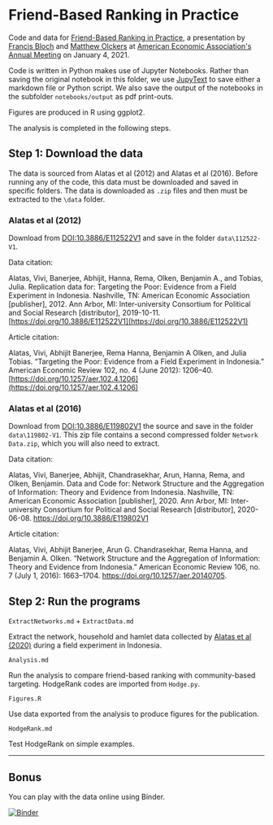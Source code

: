 # Friend-Based Ranking in Practice

Code and data for [Friend-Based Ranking in Practice](https://www.aeaweb.org/conference/2021/preliminary/2338), a presentation by [Francis Bloch](https://www.sites.google.com/site/francisbloch1/) and [Matthew Olckers](https://www.matthewolckers.com/) at [American Economic Association's Annual Meeting](https://www.aeaweb.org/conference/about) on January 4, 2021.

Code is written in Python makes use of Jupyter Notebooks. Rather than saving the original notebook in this folder, we use [JupyText](https://github.com/mwouts/jupytext) to save either a markdown file or Python script. We also save the output of the notebooks in the subfolder `notebooks/output` as pdf print-outs.

Figures are produced in R using ggplot2.

The analysis is completed in the following steps.


## Step 1: Download the data

The data is sourced from Alatas et al (2012) and Alatas et al (2016). Before running any of the code, this data must be downloaded and saved in specific folders. The data is downloaded as `.zip` files and then must be extracted to the `\data` folder.

### Alatas et al (2012)

Download from [DOI:10.3886/E112522V1](http://doi.org/10.3886/E112522V1) and save in the folder `data\112522-V1`.

Data citation:

Alatas, Vivi, Banerjee, Abhijit, Hanna, Rema, Olken, Benjamin A., and Tobias, Julia. Replication data for: Targeting the Poor: Evidence from a Field Experiment in Indonesia. Nashville, TN: American Economic Association [publisher], 2012. Ann Arbor, MI: Inter-university Consortium for Political and Social Research [distributor], 2019-10-11. [https://doi.org/10.3886/E112522V1](https://doi.org/10.3886/E112522V1)

Article citation:

Alatas, Vivi, Abhijit Banerjee, Rema Hanna, Benjamin A Olken, and Julia Tobias. “Targeting the Poor: Evidence from a Field Experiment in Indonesia.” American Economic Review 102, no. 4 (June 2012): 1206–40. [https://doi.org/10.1257/aer.102.4.1206](https://doi.org/10.1257/aer.102.4.1206)


### Alatas et al (2016)


Download from [DOI:10.3886/E119802V1](https://doi.org/10.3886/E119802V1) the source and save in the folder `data\119802-V1`. This zip file contains a second compressed folder `Network Data.zip`, which you will also need to extract.

Data citation:

Alatas, Vivi, Banerjee, Abhijit, Chandrasekhar, Arun, Hanna, Rema, and Olken, Benjamin. Data and Code for: Network Structure and the Aggregation of Information: Theory and Evidence from Indonesia. Nashville, TN: American Economic Association [publisher], 2020. Ann Arbor, MI: Inter-university Consortium for Political and Social Research [distributor], 2020-06-08. https://doi.org/10.3886/E119802V1

Article citation:

Alatas, Vivi, Abhijit Banerjee, Arun G. Chandrasekhar, Rema Hanna, and Benjamin A. Olken. “Network Structure and the Aggregation of Information: Theory and Evidence from Indonesia.” American Economic Review 106, no. 7 (July 1, 2016): 1663–1704. https://doi.org/10.1257/aer.20140705.


## Step 2: Run the programs

`ExtractNetworks.md` + `ExtractData.md`

Extract the network, household and hamlet data collected by [Alatas et al (2020)](http://doi.org/10.3886/E119802V1) during a field experiment in Indonesia.


`Analysis.md`

Run the analysis to compare friend-based ranking with community-based targeting. HodgeRank codes are imported from `Hodge.py`.

`Figures.R`

Use data exported from the analysis to produce figures for the publication.

`HodgeRank.md`

Test HodgeRank on simple examples.

---

## Bonus

You can play with the data online using Binder.


[![Binder](https://mybinder.org/badge_logo.svg)](https://mybinder.org/v2/gh/matthewolckers/fbr-in-practice/HEAD)
